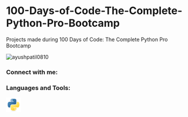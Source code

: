# 100-Days-of-Code-The-Complete-Python-Pro-Bootcamp
Projects made during 100 Days of Code: The Complete Python Pro Bootcamp

<p align="left"> <img src="https://komarev.com/ghpvc/?username=ayushpatil0810&label=Profile%20views&color=0e75b6&style=flat" alt="ayushpatil0810" /> </p>

<h3 align="left">Connect with me:</h3>
<p align="left">
</p>

<h3 align="left">Languages and Tools:</h3>
<p align="left"> <a href="https://www.python.org" target="_blank" rel="noreferrer"> <img src="https://raw.githubusercontent.com/devicons/devicon/master/icons/python/python-original.svg" alt="python" width="40" height="40"/> </a> </p>

